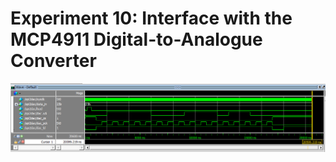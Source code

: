 # Experiment 10:	Interface	with the MCP4911	Digital-to-Analogue	Converter

![](https://github.com/GPadley/VERILOG-Lab/blob/master/Part-3/Ex10/wave.png)
